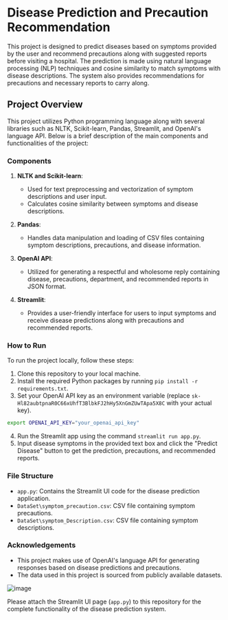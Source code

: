 # Disease Prediction and Precaution Recommendation

This project is designed to predict diseases based on symptoms provided by the user and recommend precautions along with suggested reports before visiting a hospital. The prediction is made using natural language processing (NLP) techniques and cosine similarity to match symptoms with disease descriptions. The system also provides recommendations for precautions and necessary reports to carry along.

## Project Overview

This project utilizes Python programming language along with several libraries such as NLTK, Scikit-learn, Pandas, Streamlit, and OpenAI's language API. Below is a brief description of the main components and functionalities of the project:

### Components

1. **NLTK and Scikit-learn**:
   - Used for text preprocessing and vectorization of symptom descriptions and user input.
   - Calculates cosine similarity between symptoms and disease descriptions.

2. **Pandas**:
   - Handles data manipulation and loading of CSV files containing symptom descriptions, precautions, and disease information.

3. **OpenAI API**:
   - Utilized for generating a respectful and wholesome reply containing disease, precautions, department, and recommended reports in JSON format.

4. **Streamlit**:
   - Provides a user-friendly interface for users to input symptoms and receive disease predictions along with precautions and recommended reports.

### How to Run

To run the project locally, follow these steps:
1. Clone this repository to your local machine.
2. Install the required Python packages by running `pip install -r requirements.txt`.
3. Set your OpenAI API key as an environment variable (replace `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` with your actual key).

```bash
export OPENAI_API_KEY="your_openai_api_key"
```

4. Run the Streamlit app using the command `streamlit run app.py`.
5. Input disease symptoms in the provided text box and click the "Predict Disease" button to get the prediction, precautions, and recommended reports.

### File Structure

- `app.py`: Contains the Streamlit UI code for the disease prediction application.
- `DataSet\symptom_precaution.csv`: CSV file containing symptom precautions.
- `DataSet\symptom_Description.csv`: CSV file containing symptom descriptions.

### Acknowledgements

- This project makes use of OpenAI's language API for generating responses based on disease predictions and precautions.
- The data used in this project is sourced from publicly available datasets.

![image](https://github.com/HardikChhallani/Disease-Prediction-from-Symptoms/assets/116100549/99bb54e0-03f9-41b0-a545-b8d243bc85f4)


Please attach the Streamlit UI page (`app.py`) to this repository for the complete functionality of the disease prediction system.
